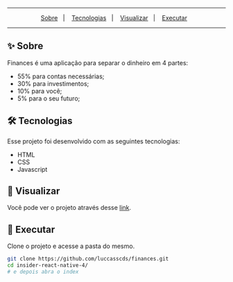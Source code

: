 <p align="center">
  <!-- <img src="./.github/header.png"> -->
</p>

---

<p align="center">
    <a href="#-sobre">Sobre</a>&nbsp;&nbsp;&nbsp;|&nbsp;&nbsp;&nbsp;
    <a href="#-tecnologias">Tecnologias</a>&nbsp;&nbsp;&nbsp;|&nbsp;&nbsp;&nbsp;
    <a href="#-visualizar">Visualizar</a>&nbsp;&nbsp;&nbsp;|&nbsp;&nbsp;&nbsp;
    <a href="#-executar">Executar</a>&nbsp;&nbsp;&nbsp;
</p>

---

## ✨ Sobre
Finances é uma aplicação para separar o dinheiro em 4 partes: 
- 55% para contas necessárias;
- 30% para investimentos;
- 10% para você;
- 5% para o seu futuro;

## 🛠 Tecnologias
Esse projeto foi desenvolvido com as seguintes tecnologias:
- HTML
- CSS
- Javascript

## 🔭 Visualizar
Você pode ver o projeto através desse [link](https://competent-sammet-fd7ae5.netlify.app/).

## 🚀 Executar
Clone o projeto e acesse a pasta do mesmo.

```bash
git clone https://github.com/luccasscds/finances.git
cd insider-react-native-4/
# e depois abra o index
```